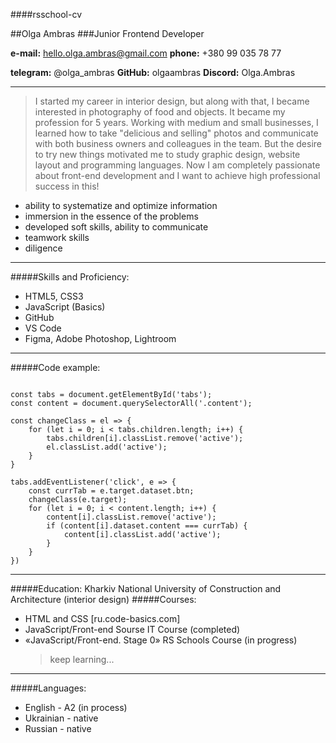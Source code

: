 ####rsschool-cv

##Olga Ambras
###Junior Frontend Developer

**e-mail:** hello.olga.ambras@gmail.com
**phone:** +380 99 035 78 77

**telegram:** @olga_ambras
**GitHub:** olgaambras
**Discord:** Olga.Ambras

---

> I started my career in interior design, but along with that, I became interested in photography of food and objects. It became my profession for 5 years.
> Working with medium and small businesses, I learned how to take "delicious and selling" photos and communicate with both business owners and colleagues in the team.
> But the desire to try new things motivated me to study graphic design, website layout and programming languages.
> Now I am completely passionate about front-end development and I want to achieve high professional success in this!

- ability to systematize and optimize information
- immersion in the essence of the problems
- developed soft skills, ability to communicate
- teamwork skills
- diligence

---

#####Skills and Proficiency:

- HTML5, CSS3
- JavaScript (Basics)
- GitHub
- VS Code
- Figma, Adobe Photoshop, Lightroom

---

#####Code example:

```

const tabs = document.getElementById('tabs');
const content = document.querySelectorAll('.content');

const changeClass = el => {
    for (let i = 0; i < tabs.children.length; i++) {
        tabs.children[i].classList.remove('active');
        el.classList.add('active');
    }
}

tabs.addEventListener('click', e => {
    const currTab = e.target.dataset.btn;
    changeClass(e.target);
    for (let i = 0; i < content.length; i++) {
        content[i].classList.remove('active');
        if (content[i].dataset.content === currTab) {
            content[i].classList.add('active');
        }
    }
})

```

---

#####Education:
Kharkiv National University
of Construction and Architecture (interior design)
#####Courses:

- HTML and CSS [ru.code-basics.com]
- JavaScript/Front-end Sourse IT Course (completed)
- «JavaScript/Front-end. Stage 0» RS Schools Course (in progress)
  > keep learning...

---

#####Languages:

- English - A2 (in process)
- Ukrainian - native
- Russian - native
